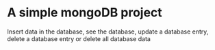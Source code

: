 # A simple mongoDB project

Insert data in the database, see the database, update a database entry, delete a database entry or delete all database data
